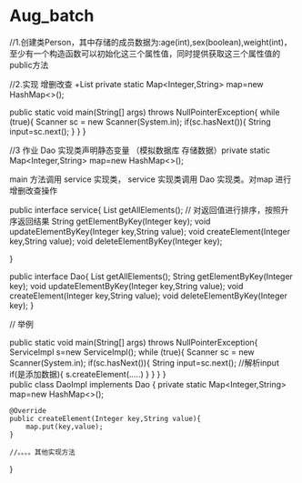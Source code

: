# Aug_batch

//1.创建类Person，其中存储的成员数据为:age(int),sex(boolean),weight(int)，至少有一个构造函数可以初始化这三个属性值，同时提供获取这三个属性值的public方法

//2.实现  增删改查 +List
private static Map<Integer,String> map=new HashMap<>();


public static void main(String[] args) throws NullPointerException{
    while (true){
        Scanner sc = new Scanner(System.in);
        if(sc.hasNext()){
            String input=sc.next();
        }
    }
}

//3 作业
Dao 实现类声明静态变量 （模拟数据库 存储数据）private static Map<Integer,String> map=new HashMap<>();

main 方法调用 service 实现类， service 实现类调用 Dao 实现类。对map 进行增删改查操作

public interface service{
  List<String> getAllElements(); // 对返回值进行排序，按照升序返回结果
  String getElementByKey(Integer key);
  void updateElementByKey(Integer key,String value);
  void createElement(Integer key,String value);
  void deleteElementByKey(Integer key);
  
}

    
public interface Dao{
  List<String> getAllElements();
  String getElementByKey(Integer key);
  void updateElementByKey(Integer key,String value);
  void createElement(Integer key,String value);
  void deleteElementByKey(Integer key);
}
    
// 
举例
    
 public static void main(String[] args) throws NullPointerException{
    ServiceImpl s=new ServiceImpl();
    while (true){
        Scanner sc = new Scanner(System.in);
        if(sc.hasNext()){
            String input=sc.next();
        //解析input
        if(是添加数据){
           s.createElement(.....)
        }
        }
    }
}   
 public class DaoImpl implements Dao {
    private static Map<Integer,String> map=new HashMap<>();
   
    @Override
    public createElement(Integer key,String value){
        map.put(key,value);
    }
    
    //。。。。其他实现方法
  }
